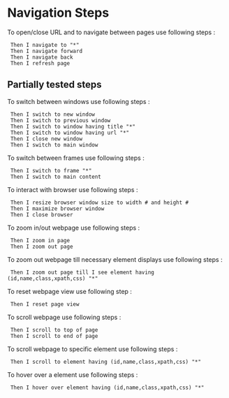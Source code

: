 # Navigation Steps

To open/close URL and to navigate between pages use following steps :

```cucumber
 Then I navigate to "*"
 Then I navigate forward
 Then I navigate back
 Then I refresh page
```

## Partially tested steps

To switch between windows use following steps :

```cucumber
 Then I switch to new window
 Then I switch to previous window
 Then I switch to window having title "*"
 Then I switch to window having url "*"
 Then I close new window
 Then I switch to main window
```

To switch between frames use following steps :

```cucumber
 Then I switch to frame "*"
 Then I switch to main content
```

To interact with browser use following steps :

```cucumber
 Then I resize browser window size to width # and height #
 Then I maximize browser window
 Then I close browser
```

To zoom in/out webpage use following steps :

```cucumber
 Then I zoom in page
 Then I zoom out page
```

To zoom out webpage till necessary element displays use following steps :

```cucumber
 Then I zoom out page till I see element having (id,name,class,xpath,css) "*"
```

To reset webpage view use following step :

```cucumber
 Then I reset page view
```

To scroll webpage use following steps :

```cucumber
 Then I scroll to top of page
 Then I scroll to end of page
```

To scroll webpage to specific element use following steps :

```cucumber
 Then I scroll to element having (id,name,class,xpath,css) "*"
```

To hover over a element use following steps :

```cucumber
 Then I hover over element having (id,name,class,xpath,css) "*"
```

